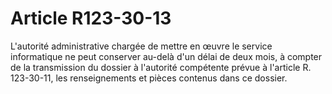 # Article R123-30-13

<p>L'autorité administrative chargée de mettre en œuvre le service informatique ne peut conserver au-delà d'un délai de deux mois, à compter de la transmission du dossier à l'autorité compétente prévue à l'article R. 123-30-11, les renseignements et pièces contenus dans ce dossier.</p>
